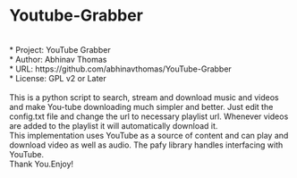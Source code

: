 # Youtube-Grabber
<br> 
* Project: YouTube Grabber
</br> 
* Author: Abhinav Thomas
</br> 
* URL: https://github.com/abhinavthomas/YouTube-Grabber
</br> 
* License: GPL v2 or Later
</br></br>
This is a python script to search, stream and download music and videos and make You-tube downloading much simpler and better.
Just edit the config.txt file and change the url to necessary playlist url. Whenever videos are added to the playlist it will automatically download it.
</br>This implementation uses YouTube as a source of content and can play and download video as well as audio. The pafy library handles interfacing with YouTube.
</br> Thank You.Enjoy!
